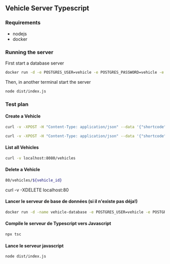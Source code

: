 ## Vehicle Server Typescript

### Requirements

- nodejs
- docker

### Running the server

First start a database server

```bash
docker run -d -e POSTGRES_USER=vehicle -e POSTGRES_PASSWORD=vehicle -e POSTGRES_DB=vehicle -p 5432:5432 postgis/postgis:16-3.4-alpine
```

Then, in another terminal start the server

```bash
node dist/index.js
```

### Test plan

#### Create a Vehicle

```bash
curl -v -XPOST -H "Content-Type: application/json" --data '{"shortcode":"abbc", "battery": 12, "latitude": 53.43, "longitude": 43.43}' localhost:8080/vehicles | jq .
```

```bash
curl -v -XPOST -H "Content-Type: application/json" --data '{"shortcode":"abbcde", "battery": 12, "latitude": 43.43, "longitude": 53.43}' localhost:8080/vehicles | jq .
```

#### List all Vehicles

```bash
curl -v localhost:8080/vehicles
```

#### Delete a Vehicle

```bash
80/vehicles/${vehicle_id}
```



curl -v  -XDELETE localhost:80
#### Lancer le serveur de base de données (si il n'existe pas déja!)
```bash
docker run -d -name vehicle-database -e POSTGRES_USER=vehicle -e POSTGRES_PASSWORD=vehicle -e POSTGRES_DB=vehicle -p 5432:5432 postgis/postgis:16-3.4-alpine
```

#### Compile le serveur de Typescript vers Javascript

```bash
npx tsc
```

#### Lance le serveur javascript

```bash
node dist/index.js
```
